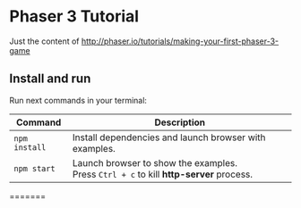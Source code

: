 # Phaser 3 Tutorial

Just the content of http://phaser.io/tutorials/making-your-first-phaser-3-game


## Install and run

Run next commands in your terminal:

| Command | Description |
|---------|-------------|
| `npm install` | Install dependencies and launch browser with examples.|
| `npm start` | Launch browser to show the examples. <br> Press `Ctrl + c` to kill **http-server** process. |
=======
